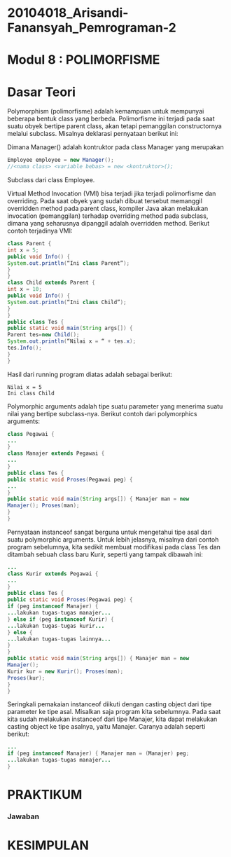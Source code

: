 # 20104018_Arisandi-Fanansyah_Pemrograman-2

# Modul 8 : POLIMORFISME

# Dasar Teori

  Polymorphism (polimorfisme) adalah kemampuan untuk mempunyai beberapa bentuk class yang berbeda. Polimorfisme ini terjadi pada saat suatu obyek bertipe parent class, akan tetapi pemanggilan constructornya melalui subclass. Misalnya deklarasi pernyataan berikut ini:

  Dimana Manager() adalah kontruktor pada class Manager yang merupakan

```java
Employee employee = new Manager();
//<nama class> <variable bebas> = new <kontruktor>();
```
Subclass dari class Employee.

  Virtual Method Invocation (VMI) bisa terjadi jika terjadi polimorfisme dan overriding. Pada saat obyek yang sudah dibuat tersebut memanggil overridden method pada parent class, kompiler Java akan melakukan invocation (pemanggilan) terhadap overriding method pada subclass, dimana yang seharusnya dipanggil adalah overridden method. Berikut contoh terjadinya VMI:

```java
class Parent {
int x = 5;
public void Info() {
System.out.println(“Ini class Parent”);
}
}
class Child extends Parent {
int x = 10;
public void Info() {
System.out.println(“Ini class Child”);
}
}
public class Tes {
public static void main(String args[]) {
Parent tes=new Child();
System.out.println(“Nilai x = “ + tes.x);
tes.Info();
}
}
```

  Hasil dari running program diatas adalah sebagai berikut:

```
Nilai x = 5
Ini class Child
```

  Polymorphic arguments adalah tipe suatu parameter yang menerima suatu nilai yang bertipe subclass-nya. Berikut contoh dari polymorphics arguments:

```java
class Pegawai {
...
}
class Manajer extends Pegawai {
...
}
public class Tes {
public static void Proses(Pegawai peg) {
...
}
public static void main(String args[]) { Manajer man = new
Manajer(); Proses(man);
}
}
```

  Pernyataan instanceof sangat berguna untuk mengetahui tipe asal dari suatu polymorphic arguments. Untuk lebih jelasnya, misalnya dari contoh program sebelumnya, kita sedikit membuat modifikasi pada class Tes dan ditambah sebuah class baru Kurir, seperti yang tampak dibawah ini:

```java
...
class Kurir extends Pegawai {
...
}
public class Tes {
public static void Proses(Pegawai peg) {
if (peg instanceof Manajer) {
...lakukan tugas-tugas manajer...
} else if (peg instanceof Kurir) {
...lakukan tugas-tugas kurir...
} else {
...lakukan tugas-tugas lainnya...
}
}
public static void main(String args[]) { Manajer man = new
Manajer();
Kurir kur = new Kurir(); Proses(man);
Proses(kur);
}
}
```

  Seringkali pemakaian instanceof diikuti dengan casting object dari tipe parameter ke tipe asal. Misalkan saja program kita sebelumnya. Pada saat kita sudah melakukan instanceof dari tipe Manajer, kita dapat melakukan casting object ke tipe asalnya, yaitu Manajer. Caranya adalah seperti berikut:

```java
...
if (peg instanceof Manajer) { Manajer man = (Manajer) peg;
...lakukan tugas-tugas manajer...
}
```
  
# PRAKTIKUM


### Jawaban


# KESIMPULAN

